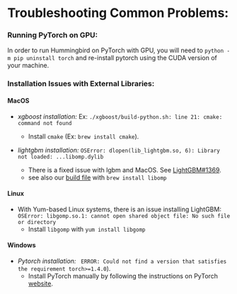 # Troubleshooting Common Problems:

### Running PyTorch on GPU:

In order to run Hummingbird on PyTorch with GPU, you will need to `python -m pip uninstall torch` and re-install pytorch using the CUDA version of your machine.

### Installation Issues with External Libraries:


#### MacOS
* *xgboost installation:*  Ex:  `./xgboost/build-python.sh: line 21: cmake: command not found`
  * Install `cmake` (Ex: `brew install cmake`).


* *lightgbm installation:* `OSError: dlopen(lib_lightgbm.so, 6): Library not loaded: ...libomp.dylib`
    * There is a fixed issue with lgbm and MacOS.  See [LightGBM#1369](https://github.com/Microsoft/LightGBM/issues/1369).
    * see also our [build file](https://github.com/microsoft/hummingbird/blob/main/.github/workflows/pythonapp.yml) with `brew install libomp`

#### Linux
 * With Yum-based Linux systems, there is an issue installing LightGBM: `OSError: libgomp.so.1: cannot open shared object file: No such file or directory`
   * Install `libgomp` with `yum install libgomp`

#### Windows
* *Pytorch installation:* ` ERROR: Could not find a version that satisfies the requirement torch>=1.4.0`).
    * Install PyTorch manually by following the instructions on PyTorch [website](https://pytorch.org/).